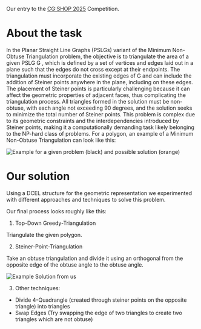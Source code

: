 
Our entry to the [CG:SHOP 2025](https://cgshop.ibr.cs.tu-bs.de/competition/cg-shop-2025/#problem-description) Competition.

# About the task

In the Planar Straight Line Graphs (PSLGs) variant of the Minimum Non-Obtuse Triangulation problem, the objective is to triangulate the area of a given PSLG 
G
, which is defined by a set of vertices and edges laid out in a plane such that the edges do not cross except at their endpoints. The triangulation must incorporate the existing edges of 
G
 and can include the addition of Steiner points anywhere in the plane, including on these edges. The placement of Steiner points is particularly challenging because it can affect the geometric properties of adjacent faces, thus complicating the triangulation process. All triangles formed in the solution must be non-obtuse, with each angle not exceeding 90 degrees, and the solution seeks to minimize the total number of Steiner points. This problem is complex due to its geometric constraints and the interdependencies introduced by Steiner points, making it a computationally demanding task likely belonging to the NP-hard class of problems. For a polygon, an example of a Minimum Non-Obtuse Triangulation can look like this:

![Example for a given problem (black) and possible solution (orange)](https://github.com/user-attachments/assets/2640fd49-93e2-410c-be28-7d688b3847f6)



# Our solution

Using a DCEL structure for the geometric representation we experimented with different approaches and techniques to solve this problem.

Our final process looks roughly like this:

1. Top-Down Greedy-Triangulation

Triangulate the given polygon.

2. Steiner-Point-Triangulation

Take an obtuse triangulation and divide it using an orthogonal from the opposite edge of the obtuse angle to the obtuse angle.

![Example Solution from us](https://github.com/user-attachments/assets/b002704e-41b2-4b09-b18b-406ea2b03508)


3. Other techniques:

- Divide 4-Quadrangle (created through steiner points on the opposite triangle) into triangles
- Swap Edges (Try swapping the edge of two triangles to create two triangles which are not obtuse)
